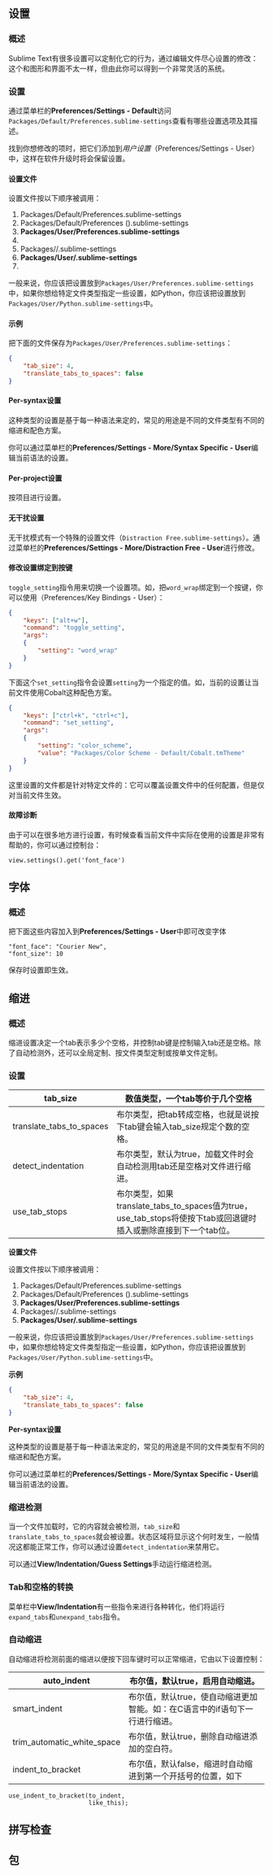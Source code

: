 ## 设置

### 概述

Sublime Text有很多设置可以定制化它的行为，通过编辑文件尽心设置的修改：这个和图形和界面不太一样，但由此你可以得到一个非常灵活的系统。

### 设置

通过菜单栏的**Preferences/Settings - Default**访问`Packages/Default/Preferences.sublime-settings`查看有哪些设置选项及其描述。

找到你想修改的项时，把它们添加到*用户设置*（Preferences/Settings - User）中，这样在软件升级时将会保留设置。

#### 设置文件

设置文件按以下顺序被调用：

1. Packages/Default/Preferences.sublime-settings
2. Packages/Default/Preferences (<platform>).sublime-settings
3. **Packages/User/Preferences.sublime-settings**
4. <Project Settings>
5. Packages/<syntax>/<syntax>.sublime-settings
6. **Packages/User/.sublime-settings**
7. <Buffer Specific Settings>

一般来说，你应该把设置放到`Packages/User/Preferences.sublime-settings`中，如果你想给特定文件类型指定一些设置，如Python，你应该把设置放到`Packages/User/Python.sublime-settings`中。

#### 示例

把下面的文件保存为`Packages/User/Preferences.sublime-settings`：

```json
{
    "tab_size": 4,
    "translate_tabs_to_spaces": false
}
```

#### Per-syntax设置

这种类型的设置是基于每一种语法来定的，常见的用途是不同的文件类型有不同的缩进和配色方案。

你可以通过菜单栏的**Preferences/Settings - More/Syntax Specific - User**编辑当前语法的设置。

#### Per-project设置

按项目进行设置。

#### 无干扰设置

无干扰模式有一个特殊的设置文件（`Distraction Free.sublime-settings`）。通过菜单栏的**Preferences/Settings - More/Distraction Free - User**进行修改。

#### 修改设置绑定到按键

`toggle_setting`指令用来切换一个设置项。如，把`word_wrap`绑定到一个按键，你可以使用（Preferences/Key Bindings - User）：

```json
{
    "keys": ["alt+w"],
    "command": "toggle_setting",
    "args":
    {
        "setting": "word_wrap"
    }
}
```

下面这个`set_setting`指令会设置`setting`为一个指定的值。如，当前的设置让当前文件使用Cobalt这种配色方案。

```json
{
    "keys": ["ctrl+k", "ctrl+c"],
    "command": "set_setting",
    "args":
    {
        "setting": "color_scheme",
        "value": "Packages/Color Scheme - Default/Cobalt.tmTheme"
    }
}
```

这里设置的文件都是针对特定文件的：它可以覆盖设置文件中的任何配置，但是仅对当前文件生效。

#### 故障诊断

由于可以在很多地方进行设置，有时候查看当前文件中实际在使用的设置是非常有帮助的，你可以通过控制台：

```shell
view.settings().get('font_face')
```



## 字体

### 概述

把下面这些内容加入到**Preferences/Settings - User**中即可改变字体

```
"font_face": "Courier New",
"font_size": 10
```

保存时设置即生效。



## 缩进

### 概述

缩进设置决定一个tab表示多少个空格，并控制tab键是控制输入tab还是空格。除了自动检测外，还可以全局定制、按文件类型定制或按单文件定制。

### 设置

| tab_size                 | 数值类型，一个tab等价于几个空格                        |
| ------------------------ | ---------------------------------------- |
| translate_tabs_to_spaces | 布尔类型，把tab转成空格，也就是说按下tab键会输入tab_size规定个数的空格。 |
| detect_indentation       | 布尔类型，默认为true，加载文件时会自动检测用tab还是空格对文件进行缩进。  |
| use_tab_stops            | 布尔类型，如果translate_tabs_to_spaces值为true，use_tab_stops将使按下tab或回退键时插入或删除直接到下一个tab位。 |

**设置文件**

设置文件按以下顺序被调用：

1. Packages/Default/Preferences.sublime-settings
2. Packages/Default/Preferences (<platform>).sublime-settings
3. **Packages/User/Preferences.sublime-settings**
4. Packages/<syntax>/<syntax>.sublime-settings
5. **Packages/User/.sublime-settings**

一般来说，你应该把设置放到`Packages/User/Preferences.sublime-settings`中，如果你想给特定文件类型指定一些设置，如Python，你应该把设置放到`Packages/User/Python.sublime-settings`中。

**示例**

```json
{
    "tab_size": 4,
    "translate_tabs_to_spaces": false
}
```

**Per-syntax设置**

这种类型的设置是基于每一种语法来定的，常见的用途是不同的文件类型有不同的缩进和配色方案。

你可以通过菜单栏的**Preferences/Settings - More/Syntax Specific - User**编辑当前语法的设置。

### 缩进检测

当一个文件加载时，它的内容就会被检测，`tab_size`和`translate_tabs_to_spaces`就会被设置。状态区域将显示这个何时发生，一般情况这都能正常工作，你可以通过设置`detect_indentation`来禁用它。

可以通过**View/Indentation/Guess Settings**手动运行缩进检测。

### Tab和空格的转换

菜单栏中**View/Indentation**有一些指令来进行各种转化，他们将运行`expand_tabs`和`unexpand_tabs`指令。

### 自动缩进

自动缩进将检测前面的缩进以便按下回车键时可以正常缩进，它由以下设置控制：

| auto_indent                | 布尔值，默认true，启用自动缩进。                       |
| -------------------------- | ---------------------------------------- |
| smart_indent               | 布尔值，默认true，使自动缩进更加智能。如：在C语言中的if语句下一行进行缩进。 |
| trim_automatic_white_space | 布尔值，默认true，删除自动缩进添加的空白符。                 |
| indent_to_bracket          | 布尔值，默认false，缩进时自动缩进到第一个开括号的位置，如下         |

```
use_indent_to_bracket(to_indent,
                      like_this);
```



## 拼写检查

## 包